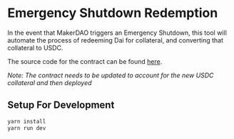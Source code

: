 # Emergency Shutdown Redemption

In the event that MakerDAO triggers an Emergency Shutdown, this tool
will automate the process of redeeming Dai for collateral, and converting
that collateral to USDC.

The source code for the contract can be found
[here](https://github.com/floatify/contracts/blob/add-es-support/contracts/ESRedemption.sol).

*Note: The contract needs to be updated to account for the new USDC collateral and then deployed*

## Setup For Development

```bash
yarn install
yarn run dev
```
